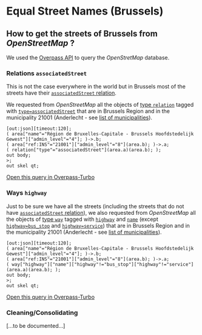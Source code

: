 # Equal Street Names (Brussels)

## How to get the streets of Brussels from _OpenStreetMap_ ?

We used the [Overpass API](https://overpass-api.de/) to query the _OpenStretMap_ database.

### Relations `associatedStreet`

This is not the case everywhere in the world but in Brussels most of the streets have their [`associatedStreet` relation](https://wiki.openstreetmap.org/wiki/Relation:associatedStreet).

We requested from _OpenStreetMap_ all the objects of [type `relation`](https://wiki.openstreetmap.org/wiki/Relation) tagged with [`type=associatedStreet`](https://wiki.openstreetmap.org/wiki/Relation:associatedStreet) that are in Brussels Region and in the municipality 21001 (Anderlecht - see [list of municipalities](./municipalities.md)).

```
[out:json][timeout:120];
( area["name"="Région de Bruxelles-Capitale - Brussels Hoofdstedelijk Gewest"]["admin_level"="4"]; )->.b;
( area["ref:INS"="21001"]["admin_level"="8"](area.b); )->.a;
( relation["type"="associatedStreet"](area.a)(area.b); );
out body;
>;
out skel qt;
```

[Open this query in Overpass-Turbo](http://overpass-turbo.eu/s/QES)

### Ways `highway`

Just to be sure we have all the streets (including the streets that do not have [`associatedStreet` relation](https://wiki.openstreetmap.org/wiki/Relation:associatedStreet)), we also requested from _OpenStreetMap_ all the objects of [type `way`](https://wiki.openstreetmap.org/wiki/Way) tagged with [`highway`](https://wiki.openstreetmap.org/wiki/Key:highway) and [`name`](https://wiki.openstreetmap.org/wiki/Key:name) (except [`highway=bus_stop`](https://wiki.openstreetmap.org/wiki/Tag:highway=bus_stop) and [`highway=service`](https://wiki.openstreetmap.org/wiki/Tag:highway=service)) that are in Brussels Region and in the municipality 21001 (Anderlecht - see [list of municipalities](./municipalities.md)).

```
[out:json][timeout:120];
( area["name"="Région de Bruxelles-Capitale - Brussels Hoofdstedelijk Gewest"]["admin_level"="4"]; )->.b;
( area["ref:INS"="21001"]["admin_level"="8"](area.b); )->.a;
( way["highway"]["name"]["highway"!="bus_stop"]["highway"!="service"](area.a)(area.b); );
out body;
>;
out skel qt;
```

[Open this query in Overpass-Turbo](http://overpass-turbo.eu/s/QEN)

### Cleaning/Consolidating

[...to be documented...]
